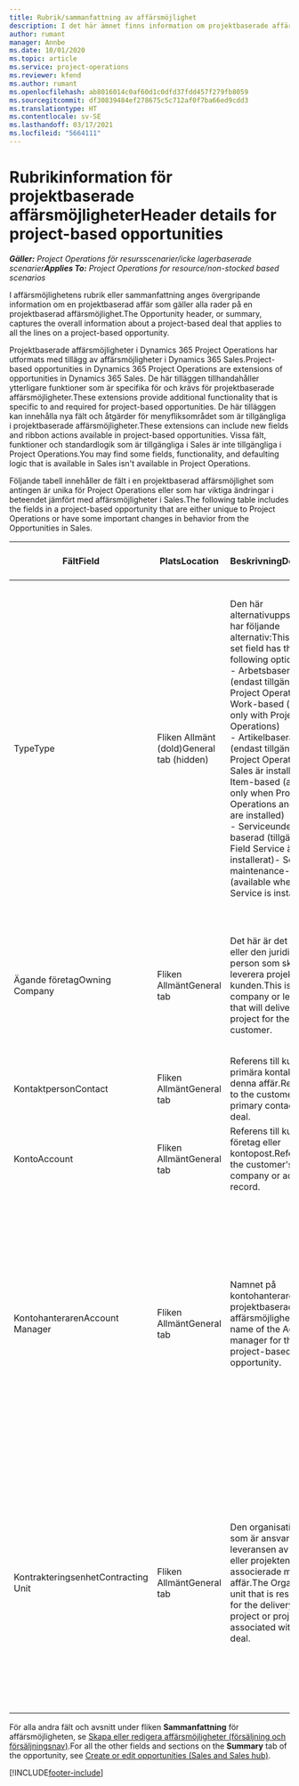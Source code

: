 ```yaml
---
title: Rubrik/sammanfattning av affärsmöjlighet
description: I det här ämnet finns information om projektbaserade affärer och projektbaserade affärsmöjlighetsrader.
author: rumant
manager: Annbe
ms.date: 10/01/2020
ms.topic: article
ms.service: project-operations
ms.reviewer: kfend
ms.author: rumant
ms.openlocfilehash: ab8016014c0af60d1c0dfd37fdd457f279fb8059
ms.sourcegitcommit: df30839484ef278675c5c712af0f7ba66ed9cdd3
ms.translationtype: HT
ms.contentlocale: sv-SE
ms.lasthandoff: 03/17/2021
ms.locfileid: "5664111"
---
```

# <a name="header-details-for-project-based-opportunities"></a><span data-ttu-id="75e50-103">Rubrikinformation för projektbaserade affärsmöjligheter</span><span class="sxs-lookup"><span data-stu-id="75e50-103">Header details for project-based opportunities</span></span>

<span data-ttu-id="75e50-104">_**Gäller:** Project Operations för resursscenarier/icke lagerbaserade scenarier_</span><span class="sxs-lookup"><span data-stu-id="75e50-104">_**Applies To:** Project Operations for resource/non-stocked based scenarios_</span></span>


<span data-ttu-id="75e50-105">I affärsmöjlighetens rubrik eller sammanfattning anges övergripande information om en projektbaserad affär som gäller alla rader på en projektbaserad affärsmöjlighet.</span><span class="sxs-lookup"><span data-stu-id="75e50-105">The Opportunity header, or summary, captures the overall information about a project-based deal that applies to all the lines on a project-based opportunity.</span></span>

<span data-ttu-id="75e50-106">Projektbaserade affärsmöjligheter i Dynamics 365 Project Operations har utformats med tillägg av affärsmöjligheter i Dynamics 365 Sales.</span><span class="sxs-lookup"><span data-stu-id="75e50-106">Project-based opportunities in Dynamics 365 Project Operations are extensions of opportunities in Dynamics 365 Sales.</span></span> <span data-ttu-id="75e50-107">De här tilläggen tillhandahåller ytterligare funktioner som är specifika för och krävs för projektbaserade affärsmöjligheter.</span><span class="sxs-lookup"><span data-stu-id="75e50-107">These extensions provide additional functionality that is specific to and required for project-based opportunities.</span></span> <span data-ttu-id="75e50-108">De här tilläggen kan innehålla nya fält och åtgärder för menyfliksområdet som är tillgängliga i projektbaserade affärsmöjligheter.</span><span class="sxs-lookup"><span data-stu-id="75e50-108">These extensions can include new fields and ribbon actions available in project-based opportunities.</span></span> <span data-ttu-id="75e50-109">Vissa fält, funktioner och standardlogik som är tillgängliga i Sales är inte tillgängliga i Project Operations.</span><span class="sxs-lookup"><span data-stu-id="75e50-109">You may find some fields, functionality, and defaulting logic that is available in Sales isn't available in Project Operations.</span></span>

<span data-ttu-id="75e50-110">Följande tabell innehåller de fält i en projektbaserad affärsmöjlighet som antingen är unika för Project Operations eller som har viktiga ändringar i beteendet jämfört med affärsmöjligheter i Sales.</span><span class="sxs-lookup"><span data-stu-id="75e50-110">The following table includes the fields in a project-based opportunity that are either unique to Project Operations or have some important changes in behavior from the Opportunities in Sales.</span></span>

| <span data-ttu-id="75e50-111">**Fält**</span><span class="sxs-lookup"><span data-stu-id="75e50-111">**Field**</span></span> | <span data-ttu-id="75e50-112">**Plats**</span><span class="sxs-lookup"><span data-stu-id="75e50-112">**Location**</span></span> | <span data-ttu-id="75e50-113">**Beskrivning**</span><span class="sxs-lookup"><span data-stu-id="75e50-113">**Description**</span></span> | <span data-ttu-id="75e50-114">**Inverkan nedströms**</span><span class="sxs-lookup"><span data-stu-id="75e50-114">**Downstream impact**</span></span> |
| --- | --- | --- | --- |
| <span data-ttu-id="75e50-115">Type</span><span class="sxs-lookup"><span data-stu-id="75e50-115">Type</span></span> | <span data-ttu-id="75e50-116">Fliken Allmänt (dold)</span><span class="sxs-lookup"><span data-stu-id="75e50-116">General tab (hidden)</span></span> | <span data-ttu-id="75e50-117">Den här alternativuppsättningen har följande alternativ:</span><span class="sxs-lookup"><span data-stu-id="75e50-117">This option set field has the following options:</span></span></br><span data-ttu-id="75e50-118">- Arbetsbaserad (endast tillgängligt med Project Operations)</span><span class="sxs-lookup"><span data-stu-id="75e50-118">- Work-based (available only with Project Operations)</span></span></br><span data-ttu-id="75e50-119">- Artikelbaserad (endast tillgänglig när Project Operations och Sales är installerat)</span><span class="sxs-lookup"><span data-stu-id="75e50-119">- Item-based (available only when Project Operations and Sales are installed)</span></span></br><span data-ttu-id="75e50-120">- Serviceunderhåll-baserad (tillgängligt när Field Service är installerat)</span><span class="sxs-lookup"><span data-stu-id="75e50-120">- Service maintenance-based (available when Field Service is installed)</span></span> | <span data-ttu-id="75e50-121">När du använder Project Operations anges värdet i det här fältet automatiskt som **Arbetsbaserad** som klassificerar affärsmöjligheten som projektbaserad.</span><span class="sxs-lookup"><span data-stu-id="75e50-121">When you use Project Operations, this field value is automatically set to **Work-based** which classifies the Opportunity as project-based.</span></span> <span data-ttu-id="75e50-122">En affärsmöjlighet bör vara projektbaserad för att aktivera alla projektspecifika tillägg och funktioner i den efterföljande försäljningsprocessen för affären.</span><span class="sxs-lookup"><span data-stu-id="75e50-122">An Opportunity should be project-based to enable all project-specific extensions and functionality in the downstream sales process for this deal.</span></span> |
| <span data-ttu-id="75e50-123">Ägande företag</span><span class="sxs-lookup"><span data-stu-id="75e50-123">Owning Company</span></span> | <span data-ttu-id="75e50-124">Fliken Allmänt</span><span class="sxs-lookup"><span data-stu-id="75e50-124">General tab</span></span> | <span data-ttu-id="75e50-125">Det här är det företag eller den juridiska person som ska leverera projektet till kunden.</span><span class="sxs-lookup"><span data-stu-id="75e50-125">This is the company or legal entity that will deliver the project for the customer.</span></span> | <span data-ttu-id="75e50-126">Fältinformationen kopieras till motsvarande fält i projektofferten som skapas från den här affärsmöjligheten.</span><span class="sxs-lookup"><span data-stu-id="75e50-126">This field information will be copied to the corresponding field on the Project quote that is created from this Opportunity.</span></span> |
| <span data-ttu-id="75e50-127">Kontaktperson</span><span class="sxs-lookup"><span data-stu-id="75e50-127">Contact</span></span> | <span data-ttu-id="75e50-128">Fliken Allmänt</span><span class="sxs-lookup"><span data-stu-id="75e50-128">General tab</span></span> | <span data-ttu-id="75e50-129">Referens till kundens primära kontakt för denna affär.</span><span class="sxs-lookup"><span data-stu-id="75e50-129">Reference to the customer's primary contact for this deal.</span></span> | |
| <span data-ttu-id="75e50-130">Konto</span><span class="sxs-lookup"><span data-stu-id="75e50-130">Account</span></span> | <span data-ttu-id="75e50-131">Fliken Allmänt</span><span class="sxs-lookup"><span data-stu-id="75e50-131">General tab</span></span> | <span data-ttu-id="75e50-132">Referens till kundens företag eller kontopost.</span><span class="sxs-lookup"><span data-stu-id="75e50-132">Reference to the customer's company or account record.</span></span> | |
| <span data-ttu-id="75e50-133">Kontohanteraren</span><span class="sxs-lookup"><span data-stu-id="75e50-133">Account Manager</span></span> | <span data-ttu-id="75e50-134">Fliken Allmänt</span><span class="sxs-lookup"><span data-stu-id="75e50-134">General tab</span></span> | <span data-ttu-id="75e50-135">Namnet på kontohanteraren för den projektbaserade affärsmöjligheten.</span><span class="sxs-lookup"><span data-stu-id="75e50-135">The name of the Account manager for this project-based opportunity.</span></span> | <span data-ttu-id="75e50-136">Kontoansvarig är ansvarig för att hantera relationen med kunden genom att fullborda arbetet på det här projektet.</span><span class="sxs-lookup"><span data-stu-id="75e50-136">The Account manager is responsible for managing the relationship with the customer through the completion of this project.</span></span> <span data-ttu-id="75e50-137">På grundval av den bokningsbara resursposten som är kopplad till kontohanteraren hämtas den avtalande enheten.</span><span class="sxs-lookup"><span data-stu-id="75e50-137">Based on the bookable resource record tied to the Account manager, the contracting unit is defaulted.</span></span> |
| <span data-ttu-id="75e50-138">Kontrakteringsenhet</span><span class="sxs-lookup"><span data-stu-id="75e50-138">Contracting Unit</span></span> | <span data-ttu-id="75e50-139">Fliken Allmänt</span><span class="sxs-lookup"><span data-stu-id="75e50-139">General tab</span></span> | <span data-ttu-id="75e50-140">Den organisationsenhet som är ansvarig för leveransen av projektet eller projekten som är associerade med denna affär.</span><span class="sxs-lookup"><span data-stu-id="75e50-140">The Organization unit that is responsible for the delivery of the project or projects associated with this deal.</span></span> | <span data-ttu-id="75e50-141">Den avtalande enheten är den avdelning i företaget som ska utföra projekten efter det att affären har stängts.</span><span class="sxs-lookup"><span data-stu-id="75e50-141">The contracting unit is the division of the company that will complete the project(s) after the deal is closed.</span></span> <span data-ttu-id="75e50-142">Varje avtalande enhet har en valuta och valutan används för att rapportera uppskattade och faktiska kostnader som uppstår under projektet.</span><span class="sxs-lookup"><span data-stu-id="75e50-142">Every contracting unit has a currency, and this currency is used to report estimated and actual costs incurred during the project.</span></span> |

<span data-ttu-id="75e50-143">För alla andra fält och avsnitt under fliken **Sammanfattning** för affärsmöjligheten, se [Skapa eller redigera affärsmöjligheter (försäljning och försäljningsnav)](https://docs.microsoft.com/dynamics365/sales-enterprise/create-edit-opportunity-sales).</span><span class="sxs-lookup"><span data-stu-id="75e50-143">For all the other fields and sections on the **Summary** tab of the opportunity, see [Create or edit opportunities (Sales and Sales hub)](https://docs.microsoft.com/dynamics365/sales-enterprise/create-edit-opportunity-sales).</span></span>


[!INCLUDE[footer-include](../includes/footer-banner.md)]
